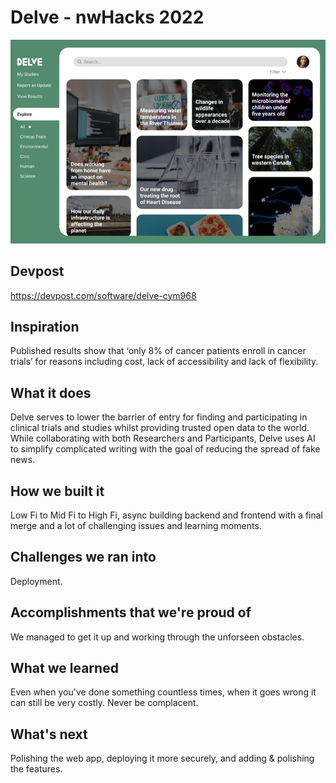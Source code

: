 # Delve - nwHacks 2022

![Intro](./Intro.jpg)

## Devpost
https://devpost.com/software/delve-cym968

## Inspiration
Published results show that ‘only 8% of cancer patients enroll in cancer trials’ for reasons including cost, lack of accessibility and lack of flexibility.

## What it does
Delve serves to lower the barrier of entry for finding and participating in clinical trials and studies whilst providing trusted open data to the world. While collaborating with both Researchers and Participants, Delve uses AI to simplify complicated writing with the goal of reducing the spread of fake news.

## How we built it
Low Fi to Mid Fi to High Fi, async building backend and frontend with a final merge and a lot of challenging issues and learning moments.

## Challenges we ran into
Deployment.

## Accomplishments that we're proud of
We managed to get it up and working through the unforseen obstacles.

## What we learned
Even when you've done something countless times, when it goes wrong it can still be very costly. Never be complacent.

## What's next
Polishing the web app, deploying it more securely, and adding & polishing the features.
